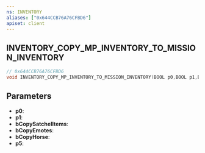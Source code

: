 ```yaml
---
ns: INVENTORY
aliases: ["0x644CCB76A76CFBD6"]
apiset: client
---
```

## INVENTORY_COPY_MP_INVENTORY_TO_MISSION_INVENTORY

```c
// 0x644CCB76A76CFBD6
void INVENTORY_COPY_MP_INVENTORY_TO_MISSION_INVENTORY(BOOL p0,BOOL p1,BOOL bCopySatchelItems,BOOL bCopyEmotes,BOOL bCopyHorse,BOOL p5);
```


## Parameters
* **p0**:
* **p1**:
* **bCopySatchelItems**:
* **bCopyEmotes**:
* **bCopyHorse**:
* **p5**:



